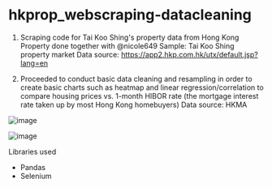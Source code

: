 # hkprop_webscraping-datacleaning
1. Scraping code for Tai Koo Shing's property data from Hong Kong Property done together with @nicole649
Sample: Tai Koo Shing property market
Data source: https://app2.hkp.com.hk/utx/default.jsp?lang=en

2. Proceeded to conduct basic data cleaning and resampling in order to create basic charts such as heatmap and linear regression/correlation to compare housing prices
vs. 1-month HIBOR rate (the mortgage interest rate taken up by most Hong Kong homebuyers) Data source: HKMA

![image](https://user-images.githubusercontent.com/88300732/131978002-10ea5c26-9523-43f0-b780-f0fe4bd14c10.png)

![image](https://user-images.githubusercontent.com/88300732/131978031-e146afa5-c80a-4588-afbc-9ae459a515f2.png)

Libraries used
- Pandas
- Selenium 
